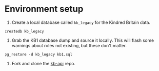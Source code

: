 # Environment setup

1. Create a local database called `kb_legacy` for the Kindred Britain data.

  ```
  createdb kb_legacy
  ```

1. Grab the KB1 database dump and source it locally. This will flash some warnings about roles not existing, but these don't matter.

  ```
  pg_restore -d kb_legacy kb1.sql
  ```

1. Fork and clone the [kb-api](https://github.com/sul-cidr/kb-api) repo.
